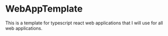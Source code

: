# WebAppTemplate
This is a template for typescript react web applications that I will use for all web applications.
